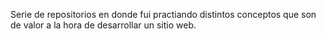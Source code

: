 Serie de repositorios en donde fui practiando distintos conceptos que son de valor a la hora de desarrollar un sitio web.
